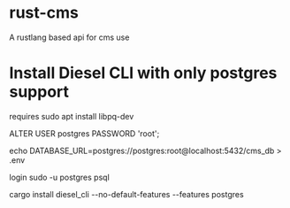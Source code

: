 # rust-cms
A rustlang based api for cms use

# Install Diesel CLI with only postgres support
requires sudo apt install libpq-dev

ALTER USER postgres PASSWORD 'root';

echo DATABASE_URL=postgres://postgres:root@localhost:5432/cms_db > .env

login sudo -u postgres psql

cargo install diesel_cli --no-default-features --features postgres


